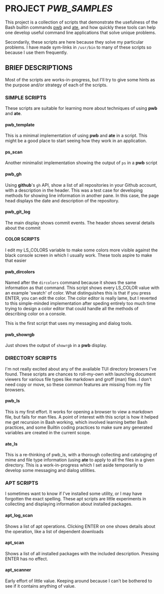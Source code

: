 # PROJECT *PWB_SAMPLES*

This project is a collection of scripts that demonstrate
the usefulness of the Bash builtin commands [pwb][git_pwb] and
[ate][git_ate], and how quickly these tools can help one develop
useful command line applications that solve unique problems.

Secondarily, these scripts are here because they solve my
particular problems.  I have made sym-links in `/usr/bin` to many of
these scripts so because I use them frequently.

## BRIEF DESCRIPTIONS

Most of the scripts are works-in-progress, but I'll try to give
some hints as the purpose and/or strategy of each of the scripts.

### SIMPLE SCRIPTS

These scripts are suitable for learning more about techniques of
using **pwb** and **ate**.

#### pwb_template

This is a minimal implementation of using **pwb** and **ate** in
a script.  This might be a good place to start seeing how they
work in an application.

#### ps_scan

Another minimalist implementation showing the output of `ps` in
a **pwb** script

#### pwb_gh

Using **github**'s `gh` API, show a list of all repositories in your
Github account, with a description in the header.  This was a test
case for developing methods for showing line information in another
pane.  In this case, the page head displays the date and description
of the repository.

#### pwb_git_log

The main display shows commit events.  The header shows several details
about the commit

#### COLOR SCRIPTS

I edit my LS_COLORS variable to make some colors more visible against
the black console screen in which I usually work.  These tools aspire
to make that easier

#### pwb_dircolors

Named after the `dircolors` command because it shows the same
information as that command.  This script shows every LS_COLOR value
with an example 'swatch' of color.  What distinguishes this is that
if you press ENTER, you can edit the color.  The color editor is
really lame, but I reverted to this simple-minded implementation after
speding entirely too much time trying to design a color editor that
could handle all the methods of describing color on a console.

This is the first script that uses my messaging and dialog tools.

#### pwb_showrgb

Just shows the output of `showrgb` in a **pwb** display.


### DIRECTORY SCRIPTS

I'm not really excited about any of the available TUI directory
browsers I've found.  These scripts are chances to roll-my-own with
launching document viewers for various file types like markdown and
groff (man) files.  I don't need copy or move, so these common
features are missing from my file browsers.

#### pwb_ls

This is my first effort.  It works for opening a browser to view a
markdown file, but fails for man files.  A point of interest with
this script is how it helped me get recursion in Bash working, which
involved learning better Bash practices, and some Builtin coding
practices to make sure any generated variables are created in the
current scope.

#### ate_ls

This is a re-thinking of pwb_ls, with a thorough collecting and
cataloging of mime and file type information (using **ate** to apply
to all the files in a given directory.  This is a work-in-progress
which I set aside temporarily to develop some messaging and
dialog utilities.

### APT SCRIPTS

I sometimes want to know if I've installed some utility, or I may
have forgotten the exact spelling.  These apt scripts are little
experiments in collecting and displaying information about installed
packages.

#### apt_log_scan

Shows a list of apt operations.  Clicking ENTER on one shows details
about the operation, like a list of dependent downloads

#### apt_scan

Shows a list of all installed packages with the included
description.  Pressing ENTER has no effect.

#### apt_scanner

Early effort of little value.  Keeping around because I can't be
bothered to see if it contains anything of value.




[git_ate]:    https://www.github.com/cjungmann/pwb.git
[git_pwb]:    https://www.github.com/cjungmann/pwb.git
